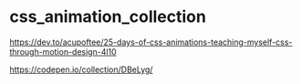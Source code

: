# css_animation_collection


https://dev.to/acupoftee/25-days-of-css-animations-teaching-myself-css-through-motion-design-4l10

https://codepen.io/collection/DBeLyg/